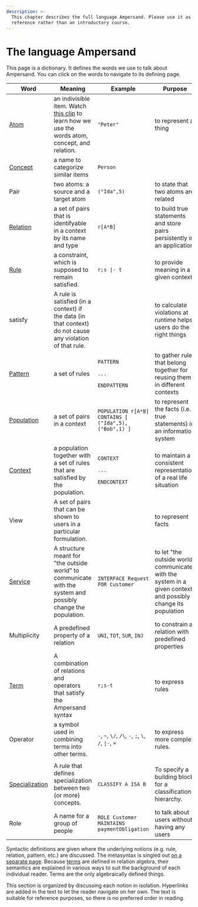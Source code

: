 ```yaml
---
description: >-
  This chapter describes the full language Ampersand. Please use it as a
  reference rather than an introductory course.
---
```


# The language Ampersand

This page is a dictionary. It defines the words we use to talk about Ampersand. You can click on the words to navigate to its defining page.

| Word                                                            | Meaning                                                                                                                                                    | Example                                                                           | Purpose                                                                                                      |
| --------------------------------------------------------------- | ---------------------------------------------------------------------------------------------------------------------------------------------------------- | --------------------------------------------------------------------------------- | ------------------------------------------------------------------------------------------------------------ |
| [Atom](atoms.md)                                                | an indivisible item. Watch [this clip](https://player.ou.nl/wowzaportlets/#!production/Cq0M1nv) to learn how we use the words atom, concept, and relation. | `"Peter"`                                                                         | to represent a thing                                                                                         |
| [Concept](../syntax-of-ampersand#the-concept-statement)         | a name to categorize similar items                                                                                                                         | `Person`                                                                          |                                                                                                              |
| Pair                                                            | two atoms: a source and a target atom                                                                                                                      | `("Ida",5)`                                                                       | to state that two atoms are related                                                                          |
| [Relation](../syntax-of-ampersand#the-relation-statement)       | a set of pairs that is identifyable in a context by its name and type                                                                                      | `r[A*B]`                                                                          | to build true statements and store pairs persistently in an application                                      |
| [Rule](../syntax-of-ampersand#the-rule-statement)               | a constraint, which is supposed to remain satisfied.                                                                                                       | `r;s \|- t`                                                                       | to provide meaning in a given context                                                                        |
| satisfy                                                         | A rule is satisfied (in a context) if the data (in that context) do not cause any violation of that rule.                                                  |                                                                                   | to calculate violations at runtime helps users do the right things                                           |
| [Pattern](../syntax-of-ampersand#the-pattern-statement)         | a set of rules                                                                                                                                             | <p><code>PATTERN</code></p><p> <code>...</code></p><p><code>ENDPATTERN</code></p> | to gather rules that belong together for reusing them in different contexts                                  |
| [Population](../syntax-of-ampersand#the-population-statement)   | a set of pairs in a context                                                                                                                                | `POPULATION r[A*B] CONTAINS [ ("Ida",5), ("Bob",1) ]`                             | to represent the facts (i.e. true statements) in an information system                                       |
| [Context](../syntax-of-ampersand#the-context-statement)         | a population together with a set of rules that are satisfied by the population.                                                                            | <p><code>CONTEXT</code></p><p> <code>...</code></p><p><code>ENDCONTEXT</code></p> | to maintain a consistent representation of a real life situation                                             |
| View                                                            | A set of pairs that can be shown to users in a particular formulation.                                                                                     |                                                                                   | to represent facts                                                                                           |
| [Service](../the-interface-statement)                           | A structure meant for "the outside world" to communicate with the system and possibly change the population.                                               | `INTERFACE Request FOR Customer`                                                  | to let "the outside world" communicate with the system in a given context and possibly change its population |
| Multiplicity                                                    | A predefined property of a relation                                                                                                                        | `UNI`, `TOT`, `SUR`, `INJ`                                                        | to constrain a relation with predefined properties                                                           |
| [Term](terms.md)                                                | A combination of relations and operators that satisfy the Ampersand syntax                                                                                 | `r;s-t`                                                                           | to express rules                                                                                             |
| Operator                                                        | a symbol used in combining terms into other terms.                                                                                                         | `-`, `~`, `\/`, `/\`, `-`, `;`, `\`, `/`, `\|-`, `=`                              | to express more complex rules.                                                                               |
|                                                                 |                                                                                                                                                            |                                                                                   |                                                                                                              |
| [Specialization](../syntax-of-ampersand#the-classify-statement) | A rule that defines specialization between two (or more) concepts.                                                                                         | `CLASSIFY A ISA B`                                                                | To specify a building block for a classification hierarchy.                                                  |
| Role                                                            | A name for a group of people                                                                                                                               | `ROLE Customer MAINTAINS paymentObligation`                                       | to talk about users without having any users                                                                 |

Syntactic definitions are given where the underlying notions (e.g. rule, relation, pattern, etc.) are discussed. The metasyntax is singled out [on a separate page](how-to-read-syntax-statements.md). Because [terms](terms.md) are defined in relation algebra, their semantics are explained in various ways to suit the background of each individual reader. Terms are the only algebraically defined things.

This section is organized by discussing each notion in isolation. Hyperlinks are added in the text to let the reader navigate on her own. The text is suitable for reference purposes, so there is no preferred order in reading.
